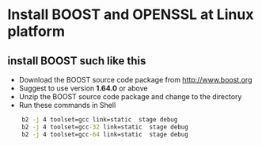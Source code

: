 # Install BOOST and OPENSSL at Linux platform

## install BOOST such like this

* Download the BOOST source code package from <http://www.boost.org>
* Suggest to use version **1.64.0** or above
* Unzip the BOOST source code package and change to the directory
* Run these commands in Shell

~~~~~~~~~~bat
    b2 -j 4 toolset=gcc link=static  stage debug
    b2 -j 4 toolset=gcc-32 link=static  stage debug
    b2 -j 4 toolset=gcc-64 link=static  stage debug
~~~~~~~~~~